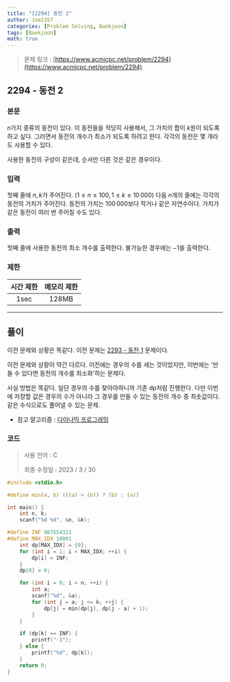 ```yaml
---
title: "[2294] 동전 2"
author: Joe2357
categories: [Problem Solving, Baekjoon]
tags: [Baekjoon]
math: true
---
```


> 문제 링크 : [https://www.acmicpc.net/problem/2294](https://www.acmicpc.net/problem/2294)



## 2294 - 동전 2

### 본문

$n$가지 종류의 동전이 있다. 이 동전들을 적당히 사용해서, 그 가치의 합이 $k$원이 되도록 하고 싶다. 그러면서 동전의 개수가 최소가 되도록 하려고 한다. 각각의 동전은 몇 개라도 사용할 수 있다.

사용한 동전의 구성이 같은데, 순서만 다른 것은 같은 경우이다.



### 입력

첫째 줄에 $n, k$가 주어진다. ($1 \leq n \leq 100, 1 \leq k \leq 10\,000$) 다음 $n$개의 줄에는 각각의 동전의 가치가 주어진다. 동전의 가치는 $100\,000$보다 작거나 같은 자연수이다. 가치가 같은 동전이 여러 번 주어질 수도 있다.



### 출력

첫째 줄에 사용한 동전의 최소 개수를 출력한다. 불가능한 경우에는 $-1$을 출력한다.



### 제한

| 시간 제한 | 메모리 제한 |
| :-------: | :---------: |
|   1sec    |    128MB    |

---



## 풀이

이전 문제와 상황은 똑같다. 이전 문제는 [2293 - 동전 1](https://joe2357.github.io/posts/boj2293/) 문제이다.

이전 문제와 상황이 약간 다르다. 이전에는 경우의 수를 세는 것이었지만, 이번에는 '만들 수 있다면 동전의 개수를 최소화'하는 문제다.

사실 방법은 똑같다. 일단 경우의 수를 찾아야하니까 기존 dp처럼 진행한다. 다만 이번에 저장할 값은 경우의 수가 아니라 그 경우를 만들 수 있는 동전의 개수 중 최솟값이다. 같은 수식으로도 풀어낼 수 있는 문제.


- 참고 알고리즘 : [다이나믹 프로그래밍](https://en.wikipedia.org/wiki/Dynamic_programming)

  

### 코드

> 사용 언어 : C  
>
> 최종 수정일 : 2023 / 3 / 30

```c
#include <stdio.h>

#define min(a, b) (((a) > (b)) ? (b) : (a))

int main() {
    int n, k;
    scanf("%d %d", &n, &k);

#define INF 987654321
#define MAX_IDX 10001
    int dp[MAX_IDX] = {0};
    for (int i = 1; i < MAX_IDX; ++i) {
        dp[i] = INF;
    }
    dp[0] = 0;

    for (int i = 0; i < n; ++i) {
        int a;
        scanf("%d", &a);
        for (int j = a; j <= k; ++j) {
            dp[j] = min(dp[j], dp[j - a] + 1);
        }
    }

    if (dp[k] == INF) {
        printf("-1");
    } else {
        printf("%d", dp[k]);
    }
    return 0;
}
```

